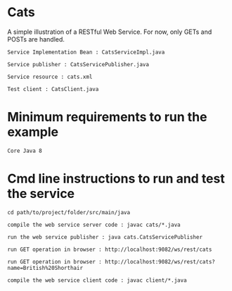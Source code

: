 # Cats

A simple illustration of a RESTful Web Service. For now, only GETs and POSTs are handled.

	Service Implementation Bean : CatsServiceImpl.java

	Service publisher : CatsServicePublisher.java
	
	Service resource : cats.xml

	Test client : CatsClient.java 

# Minimum requirements to run the example

	Core Java 8

# Cmd line instructions to run and test the service

 	cd path/to/project/folder/src/main/java

 	compile the web service server code : javac cats/*.java
 
 	run the web service publisher : java cats.CatsServicePublisher
 
  	run GET operation in browser : http://localhost:9082/ws/rest/cats
 
 	run GET operation in browser : http://localhost:9082/ws/rest/cats?name=British%20Shorthair
 
 	compile the web service client code : javac client/*.java


